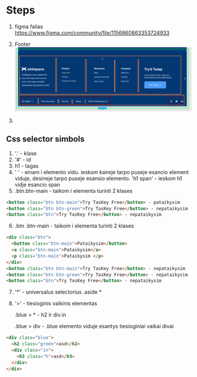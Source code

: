 # Steps

1. figma failas https://www.figma.com/community/file/1156860863353724933
2. Footer
   ![](assets/2023-06-21-09-46-27.png)

3.

## Css selector simbols

1. '.' - klase
2. '#' - id
3. h1 - tagas
4. ' ' - einam i elemento vidu. ieskom kaireje tarpo puseje esancio element viduje, desineje tarpo puseje esansio elemento. 'h1 span' - ieskom h1 vidje esancio span
5. .btn.btn-main - taikom i elementa turinti 2 klases

```html
<button class="btn btn-main">Try TasKey Free</button> - pataikysim
<button class="btn btn-green">Try TasKey Free</button> - nepataikysim
<button class="btn">Try TasKey Free</button> - nepataikysim
```

6. .btn .btn-main - taikom i elementa turinti 2 klases

```html
<div class="btn">
  <button class="btn-main">Pataikysim</button>
  <a class="btn-main">Pataikysim</a>
  <p class="btn-main">Pataikysim </p>
</div>
<button class="btn btn-main">Try TasKey Free</button> - nepataikysim
<button class="btn btn-green">Try TasKey Free</button> - nepataikysim
<button class="btn">Try TasKey Free</button> - nepataikysim
```

7. '\*' - universalus selectorius
   .aside \*

8. '>' - tiesioginis vaikinis elementas

   .blue > \* - h2 ir div.in

   .blue > div - .blue elemento viduje esantys tiesioginiai vaikai divai

```html
<div class="blue">
  <h2 class="green">asd</h2>
  <div class="in">
    <h3 class="h">asd</h3>
  </div>
</div>
```
